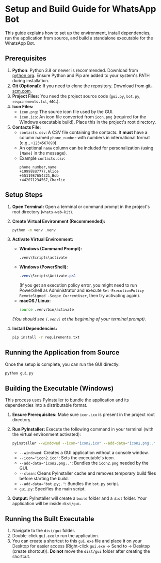 # Setup and Build Guide for WhatsApp Bot

This guide explains how to set up the environment, install dependencies, run the application from source, and build a standalone executable for the WhatsApp Bot.

## Prerequisites

1.  **Python:** Python 3.8 or newer is recommended. Download from [python.org](https://www.python.org/). Ensure Python and Pip are added to your system's PATH during installation.
2.  **Git (Optional):** If you need to clone the repository. Download from [git-scm.com](https://git-scm.com/).
3.  **Project Files:** You need the project source code (`gui.py`, `bot.py`, `requirements.txt`, etc.).
4.  **Icon Files:**
    *   `icon.png`: The source icon file used by the GUI.
    *   `icon.ico`: An icon file converted from `icon.png` (required for the Windows executable build). Place this in the project's root directory.
5.  **Contacts File:**
    *   `contacts.csv`: A CSV file containing the contacts. It **must** have a column named `phone_number` with numbers in international format (e.g., `+1234567890`).
    *   An optional `name` column can be included for personalization (using `[Name]` in the message).
    *   Example `contacts.csv`:
        ```csv
        phone_number,name
        +19998887777,Alice
        +5511987654321,Bob
        +442071234567,Charlie
        ```

## Setup Steps

1.  **Open Terminal:** Open a terminal or command prompt in the project's root directory (`whats-web-kit`).

2.  **Create Virtual Environment (Recommended):**
    ```bash
    python -m venv .venv
    ```

3.  **Activate Virtual Environment:**
    *   **Windows (Command Prompt):**
        ```cmd
        .venv\Scripts\activate
        ```
    *   **Windows (PowerShell):**
        ```powershell
        .venv\Scripts\Activate.ps1
        ```
        (If you get an execution policy error, you might need to run PowerShell as Administrator and execute `Set-ExecutionPolicy RemoteSigned -Scope CurrentUser`, then try activating again).
    *   **macOS / Linux:**
        ```bash
        source .venv/bin/activate
        ```
    *(You should see `(.venv)` at the beginning of your terminal prompt)*.

4.  **Install Dependencies:**
    ```bash
    pip install -r requirements.txt
    ```

## Running the Application from Source

Once the setup is complete, you can run the GUI directly:

```bash
python gui.py
```

## Building the Executable (Windows)

This process uses PyInstaller to bundle the application and its dependencies into a distributable format.

1.  **Ensure Prerequisites:** Make sure `icon.ico` is present in the project root directory.
2.  **Run PyInstaller:** Execute the following command in your terminal (with the virtual environment activated):
    ```bash
    pyinstaller --windowed --icon="icon2.ico" --add-data="icon2.png;." --clean --add-data="bot.py;." gui.py
    ```
    *   `--windowed`: Creates a GUI application without a console window.
    *   `--icon="icon2.ico"`: Sets the executable's icon.
    *   `--add-data="icon2.png;."`: Bundles the `icon2.png` needed by the GUI.
    *   `--clean`: Cleans PyInstaller cache and removes temporary build files before starting the build.
    *   `--add-data="bot.py;."`: Bundles the `bot.py` script.
    *   `gui.py`: Specifies the main script.

3.  **Output:** PyInstaller will create a `build` folder and a `dist` folder. Your application will be inside `dist/gui`.

## Running the Built Executable

1.  Navigate to the `dist/gui` folder.
2.  Double-click `gui.exe` to run the application.
3.  You can create a shortcut to this `gui.exe` file and place it on your Desktop for easier access (Right-click `gui.exe` -> Send to -> Desktop (create shortcut)). **Do not** move the `dist/gui` folder after creating the shortcut. 